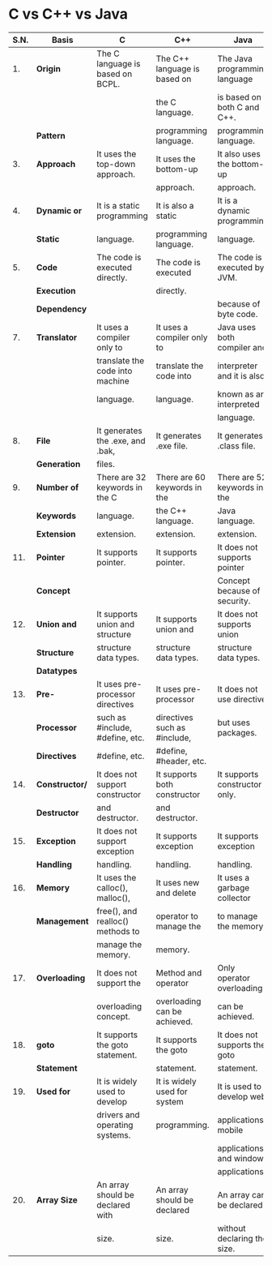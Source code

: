 # C vs C++ vs Java

| **S.N.** | **Basis**       | **C**                            | **C++**                      | **Java**                     | 
|----------|-----------------|----------------------------------|------------------------------|------------------------------|
| 1.       | **Origin**      | The C language is based on BCPL. | The C++ language is based on | The Java programming language|
|          |                 |                                  | the C language.              | is based on both C and C++.  |  | 2.       | **Programming** | It is a procedural language.     | It is an object-oriented     | It is a pure object-oriented | 
|          | **Pattern**     |                                  | programming language.        | programming language.        | 
| 3.	   | **Approach**    | It uses the top-down approach.	| It uses the bottom-up        | It also uses the bottom-up   |
|	       |                 |                                  | approach.                    | approach.                    |
| 4.	   | **Dynamic or**  | It is a static programming	    | It is also a static	       | It is a dynamic programming  |
|          | **Static**      | language.	                    | programming language.	       | language.                    |
| 5.	   | **Code**        | The code is executed directly.	| The code is executed	       | The code is executed by JVM. |
|          | **Execution**   |                                  | directly.                    |                              | | 6.	   | **Platform**    | It is platform dependent.	    | It is platform dependent.    | It is platform independent   |
|          | **Dependency**  |                                  |                              | because of byte code.        |
| 7.	   | **Translator**  | It uses a compiler only to	    | It uses a compiler only to   | Java uses both compiler and  |
|          |                 | translate the code into machine	| translate the code into      | interpreter and it is also   |
|          |                 | language.	                    | language.	                   | known as an interpreted      |
|          |                 |                                  |                              | language.                    |
| 8.	   | **File**        | It generates the .exe, and .bak,	| It generates .exe file.      | It generates .class file.    |
|          | **Generation**  | files.	                        |                              |                              |
| 9.	   | **Number of**   | There are 32 keywords in the C	| There are 60 keywords in the | There are 52 keywords in the |
|          | **Keywords**    | language.	                    | the C++ language.	           | Java language.               | | 10.	   | **Source File** | The source file has a .c	        | The source file has a .cpp   | The source file has .java    |
|          | **Extension**   | extension.                       | extension.	               | extension.                   |
| 11.      | **Pointer**     | It supports pointer.             | It supports pointer.         | It does not supports pointer |
|          | **Concept**     |                                  |                              | Concept because of security. |
| 12.      | **Union and**   | It supports union and structure  | It supports union and        | It does not supports union   |
|          | **Structure**   | structure data types.            | structure data types.        | structure data types.        |
|          | **Datatypes**   |                                  |                              |                              |
| 13.      | **Pre-**        | It uses pre-processor directives | It uses pre-processor        | It does not use directive    | 
|          | **Processor**   | such as #include, #define, etc.  | directives such as #include, | but uses packages.           |
|          | **Directives**  | #define, etc.                    | #define, #header, etc.       |                              |
| 14.      | **Constructor/**| It does not support constructor  | It supports both constructor | It supports constructor only.|
|          | **Destructor**  | and destructor.                  | and destructor.              |                              |
| 15.      | **Exception**   | It does not support exception    | It supports exception        | It supports exception        |
|          | **Handling**    | handling.                        | handling.                    | handling.                    |
| 16.      | **Memory**      | It uses the calloc(), malloc(),  | It uses new and delete       | It uses a garbage collector  |
|          | **Management**  | free(), and realloc() methods to | operator to manage the       | to manage the memory.        |
|          |                 | manage the memory.               | memory.                      |                              |
| 17.      | **Overloading** | It does not support the          | Method and operator          | Only operator overloading    |
|          |                 | overloading concept.             | overloading can be achieved. | can be achieved.             |
| 18.      | **goto**        | It supports the goto statement.  | It supports the goto         | It does not supports the goto|
|          | **Statement**   |                                  | statement.                   | statement.                   |
| 19.      | **Used for**    | It is widely used to develop     | It is widely used for system | It is used to develop web    |
|          |                 | drivers and operating systems.   |  programming.                | applications, mobile         |
|          |                 |                                  |                              | applications, and windows    |
|          |                 |                                  |                              | applications.                |
| 20.      | **Array Size**  | An array should be declared with | An array should be declared  | An array can be declared     |
|          |                 | size.                            | size.                        | without declaring the size.  |



```python

```
